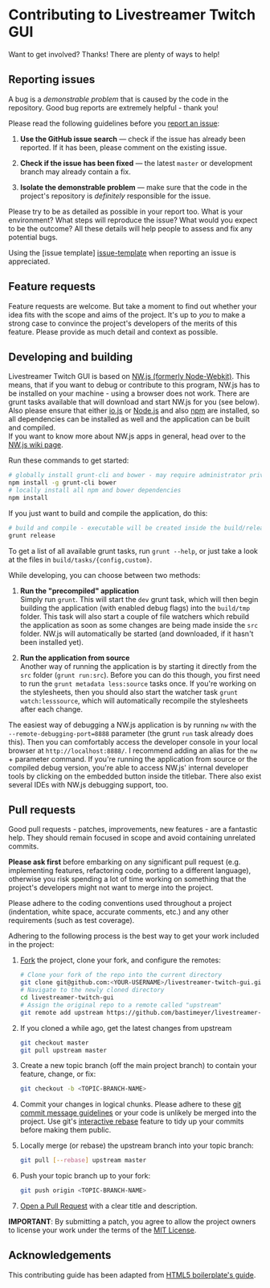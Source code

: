 # Contributing to Livestreamer Twitch GUI

Want to get involved? Thanks! There are plenty of ways to help!


## Reporting issues

A bug is a *demonstrable problem* that is caused by the code in the repository. Good bug reports are extremely helpful - thank you!

Please read the following guidelines before you [report an issue][issues]:

1. **Use the GitHub issue search** — check if the issue has already been reported. If it has been, please comment on the existing issue.

2. **Check if the issue has been fixed** — the latest `master` or development branch may already contain a fix.

3. **Isolate the demonstrable problem** — make sure that the code in the project's repository is *definitely* responsible for the issue.

Please try to be as detailed as possible in your report too. What is your environment? What steps will reproduce the issue? What would you expect to be the outcome? All these details will help people to assess and fix any potential bugs.

Using the [issue template] [issue-template] when reporting an issue is appreciated.


## Feature requests

Feature requests are welcome. But take a moment to find out whether your idea fits with the scope and aims of the project. It's up to *you* to make a strong case to convince the project's developers of the merits of this feature. Please provide as much detail and context as possible.


## Developing and building
Livestreamer Twitch GUI is based on [NW.js (formerly Node-Webkit)][NW.js]. This means, that if you want to debug or contribute to this program, NW.js has to be installed on your machine - using a browser does not work. There are grunt tasks available that will download and start NW.js for you (see below). Also please ensure that either [io.js][io.js] or [Node.js][Node.js] and also [npm][npm] are installed, so all dependencies can be installed as well and the application can be built and compiled.  
If you want to know more about NW.js apps in general, head over to the [NW.js wiki page][NW.js-wiki].

Run these commands to get started:

```bash
# globally install grunt-cli and bower - may require administrator privileges
npm install -g grunt-cli bower
# locally install all npm and bower dependencies
npm install
```

If you just want to build and compile the application, do this:

```bash
# build and compile - executable will be created inside the build/releases folder
grunt release
```

To get a list of all available grunt tasks, run `grunt --help`, or just take a look at the files in `build/tasks/{config,custom}`. 

While developing, you can choose between two methods:

1. **Run the "precompiled" application**  
   Simply run `grunt`. This will start the `dev` grunt task, which will then begin building the application (with enabled debug flags) into the `build/tmp` folder. This task will also start a couple of file watchers which rebuild the application as soon as some changes are being made inside the `src` folder. NW.js will automatically be started (and downloaded, if it hasn't been installed yet).

2. **Run the application from source**  
   Another way of running the application is by starting it directly from the `src` folder (`grunt run:src`). Before you can do this though, you first need to run the `grunt metadata less:source` tasks once. If you're working on the stylesheets, then you should also start the watcher task `grunt watch:lesssource`, which will automatically recompile the stylesheets after each change.

The easiest way of debugging a NW.js application is by running `nw` with the `--remote-debugging-port=8888` parameter (the grunt `run` task already does this). Then you can comfortably access the developer console in your local browser at `http://localhost:8888/`. I recommend adding an alias for the `nw` + parameter command.
If you're running the application from source or the compiled debug version, you're able to access NW.js' internal developer tools by clicking on the embedded button inside the titlebar.
There also exist several IDEs with NW.js debugging support, too.


## Pull requests

Good pull requests - patches, improvements, new features - are a fantastic help. They should remain focused in scope and avoid containing unrelated commits.

**Please ask first** before embarking on any significant pull request (e.g. implementing features, refactoring code, porting to a different language), otherwise you risk spending a lot of time working on something that the project's developers might not want to merge into the project.

Please adhere to the coding conventions used throughout a project (indentation, white space, accurate comments, etc.) and any other requirements (such as test coverage).

Adhering to the following process is the best way to get your work included in the project:

1. [Fork][howto-fork] the project, clone your fork, and configure the remotes:
   ```bash
   # Clone your fork of the repo into the current directory
   git clone git@github.com:<YOUR-USERNAME>/livestreamer-twitch-gui.git
   # Navigate to the newly cloned directory
   cd livestreamer-twitch-gui
   # Assign the original repo to a remote called "upstream"
   git remote add upstream https://github.com/bastimeyer/livestreamer-twitch-gui.git
   ```

2. If you cloned a while ago, get the latest changes from upstream
   ```bash
   git checkout master
   git pull upstream master
   ```

3. Create a new topic branch (off the main project branch) to contain your feature, change, or fix:
   ```bash
   git checkout -b <TOPIC-BRANCH-NAME>
   ```

4. Commit your changes in logical chunks. Please adhere to these [git commit message guidelines][howto-format-commits] or your code is unlikely be merged into the project. Use git's [interactive rebase][howto-rebase] feature to tidy up your commits before making them public.

5. Locally merge (or rebase) the upstream branch into your topic branch:
   ```bash
   git pull [--rebase] upstream master
   ```

6. Push your topic branch up to your fork:
   ```bash
   git push origin <TOPIC-BRANCH-NAME>
   ```

7. [Open a Pull Request][howto-open-pull-requests] with a clear title and description.

**IMPORTANT**: By submitting a patch, you agree to allow the project owners to license your work 
under the terms of the [MIT License][license].


## Acknowledgements

This contributing guide has been adapted from [HTML5 boilerplate's guide][ref-h5bp].


  [license]: https://github.com/bastimeyer/livestreamer-twitch-gui/blob/master/LICENSE
  [issues]: https://github.com/bastimeyer/livestreamer-twitch-gui/issues
  [issue-template]: https://github.com/bastimeyer/livestreamer-twitch-gui/blob/master/ISSUE_TEMPLATE.md
  [howto-fork]: https://help.github.com/articles/fork-a-repo
  [howto-rebase]: https://help.github.com/articles/interactive-rebase
  [howto-format-commits]: http://tbaggery.com/2008/04/19/a-note-about-git-commit-messages.html
  [howto-open-pull-requests]: https://help.github.com/articles/using-pull-requests
  [NW.js]: https://github.com/nwjs/nw.js
  [NW.js-wiki]: https://github.com/nwjs/nw.js/wiki
  [io.js]: https://iojs.org
  [Node.js]: https://nodejs.org
  [npm]: https://npmjs.org
  [ref-h5bp]: https://github.com/h5bp/html5-boilerplate/blob/master/CONTRIBUTING.md
